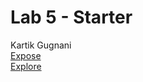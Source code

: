 # Lab 5 - Starter
Kartik Gugnani <br>
[Expose](https://kgugnani.github.io/Lab5_Starter/expose.html) <br>
[Explore](https://kgugnani.github.io/Lab5_Starter/expose.html) <br>
